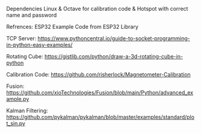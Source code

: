 Dependencies
Linux & Octave for calibration code & Hotspot with correct name and password

Refrences:
ESP32 Example Code from ESP32 Library

TCP Server: https://www.pythoncentral.io/guide-to-socket-programming-in-python-easy-examples/

Rotating Cube: https://gistlib.com/python/draw-a-3d-rotating-cube-in-python

Calibration Code: https://github.com/risherlock/Magnetometer-Calibration

Fusion: https://github.com/xioTechnologies/Fusion/blob/main/Python/advanced_example.py

Kalman Filtering: https://github.com/pykalman/pykalman/blob/master/examples/standard/plot_sin.py
